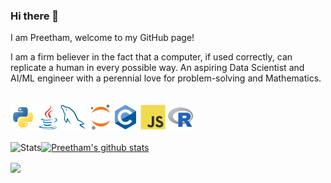 ### Hi there 👋

I am Preetham, welcome to my GitHub page! 

I am a firm believer in the fact that a computer, if used correctly, can replicate a human in every possible way. An aspiring Data Scientist and AI/ML engineer with a perennial love for problem-solving and Mathematics.<br><br><br>
<img src="https://raw.githubusercontent.com/devicons/devicon/master/icons/python/python-original.svg" alt="python" width="40" height="40"/><img src = "https://raw.githubusercontent.com/devicons/devicon/master/icons/java/java-original.svg" alt="java" width="40" height="40"/><img src="https://github.com/devicons/devicon/blob/master/icons/mysql/mysql-original.svg" alt="mysql" width="40" height="40"/> <img src = "https://github.com/devicons/devicon/blob/master/icons/jupyter/jupyter-original.svg" alt="jupyter" width ="40" height="40"/><img src="https://raw.githubusercontent.com/devicons/devicon/master/icons/c/c-original.svg" alt="c" width="40" height="40"/> <img src="https://raw.githubusercontent.com/devicons/devicon/master/icons/javascript/javascript-original.svg" alt="js" width="40" height="40"/> <img src="https://raw.githubusercontent.com/devicons/devicon/master/icons/r/r-original.svg" alt="r" width="40" height="40"/><br><br>
[![Preetham's github stats](https://github-readme-stats.vercel.app/api?username=preethampython101&include_all_commits=true&theme=onedark)](https://github.com/anuraghazra/github-readme-stats)
<img align="left" alt="Stats" src="https://github-readme-stats.vercel.app/api/top-langs/?username=preethampython101&exclude_repo=github-readme-stats,preethampython101.github.io" />

<!---<a href="https://github.com/preethamcoder/github-readme-stats">
<img align="center" src="https://github-readme-stats.preethamcoder.vercel.app/api/top-langs/?username=preethamcoder&layout=compact&theme=material-palenight"/>
</a>-->

<img align="center" src="https://github-readme-stats.preethampython101.vercel.app/api/top-langs/?username=preethampython101&layout=compact&theme=material-palenight"/>

<!--
**preethamcoder/preethamcoder** is a ✨ _special_ ✨ repository because its `README.md` (this file) appears on your GitHub profile.
Here are some ideas to get you started:
- 🔭 I’m currently working on ...
- 🌱 I’m currently learning ...
- 👯 I’m looking to collaborate on ...
- 🤔 I’m looking for help with ...
- 💬 Ask me about ...
- 📫 How to reach me: ...
- 😄 Pronouns: ...
- ⚡ Fun fact: ...
-->
